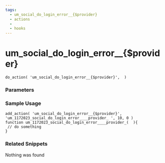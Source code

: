 ```yaml
---
tags: 
  - um_social_do_login_error__{$provider}
  - actions
  - 
  - hooks
---
```

# um\_social\_do\_login\_error\_\_{$provider}

``` php:no-line-numbers
do_action( 'um_social_do_login_error__{$provider}',  )
```
<div class='hook-sep'></div>

### Parameters

<div class='hook-sep'></div>



### Sample Usage

``` php:no-line-numbers
add_action( 'um_social_do_login_error__{$provider}', 'um_1172023_social_do_login_error____provider_ ', 10, 0 )
function um_1172023_social_do_login_error____provider_(  ){
 // do something
}
```
<div class='hook-sep'></div>



### Related Snippets

Nothing was found

